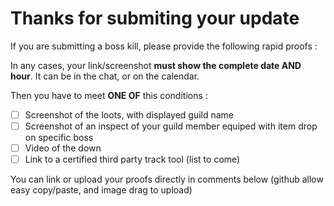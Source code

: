 # Thanks for submiting your update

If you are submitting a boss kill, please provide the following rapid proofs :

In any cases, your link/screenshot **must show the complete date AND hour**.
It can be in the chat, or on the calendar.

Then you have to meet **ONE OF** this conditions :

- [ ] Screenshot of the loots, with displayed guild name
- [ ] Screenshot of an inspect of your guild member equiped with item drop on specific boss
- [ ] Video of the down
- [ ] Link to a certified third party track tool (list to come)

You can link or upload your proofs directly in comments below
(github allow easy copy/paste, and image drag to upload)
